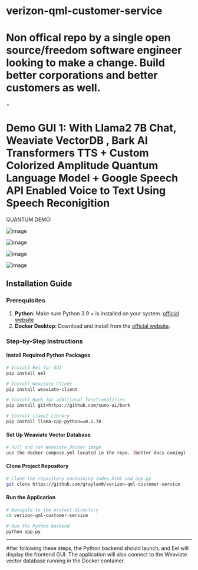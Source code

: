 # verizon-qml-customer-service

# Non offical repo by a single open source/freedom software engineer looking to make a change. Build better corporations and better customers as well. 
=

# Demo GUI 1: With Llama2 7B Chat, Weaviate VectorDB , Bark AI Transformers TTS + Custom Colorized Amplitude Quantum Language Model  + Google Speech API Enabled Voice to Text Using Speech Reconigition 
QUANTUM DEMO:

![image](https://github.com/graylan0/verizon-qml-customer-service/assets/34530588/5b16000e-9a4c-4d6b-9123-ec6b50ed34c1)

![image](https://github.com/graylan0/verizon-qml-customer-service/assets/34530588/d95d4383-1444-4446-aeea-f6407b143d9f)

![image](https://github.com/graylan0/verizon-qml-customer-service/assets/34530588/29b4f487-d0b5-4ba5-a7b0-728485465f62)


![image](https://github.com/graylan0/verizon-qml-customer-service/assets/34530588/ec335796-24fd-4ac2-9799-b4443d0d37c8)



## Installation Guide

### Prerequisites

1. **Python**: Make sure Python 3.9 + is installed on your system. [official website](https://www.python.org/downloads/release/python-31013/)
2. **Docker Desktop**: Download and install from the [official website](https://www.docker.com/products/docker-desktop).

### Step-by-Step Instructions

#### Install Required Python Packages

```bash
# Install Eel for GUI
pip install eel

# Install Weaviate Client
pip install weaviate-client

# Install Bark for additional functionalities
pip install git+https://github.com/suno-ai/bark

# Install Llama2 Library
pip install llama-cpp-python==0.1.78
```

#### Set Up Weaviate Vector Database

```bash
# Pull and run Weaviate Docker image
use the docker-compose.yml located in the repo. (better docs coming) 
```

#### Clone Project Repository

```bash
# Clone the repository containing index.html and app.py
git clone https://github.com/graylan0/verizon-qml-customer-service
```

#### Run the Application

```bash
# Navigate to the project directory
cd verizon-qml-customer-service

# Run the Python backend
python app.py
```

---

After following these steps, the Python backend should launch, and Eel will display the frontend GUI. The application will also connect to the Weaviate vector database running in the Docker container.
